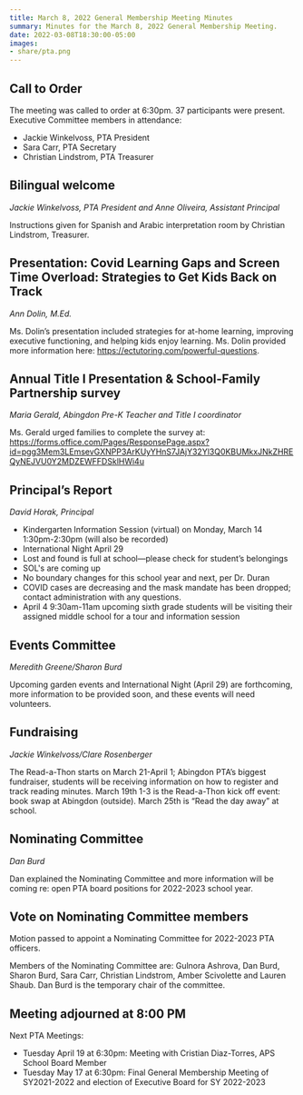 ```yaml
---
title: March 8, 2022 General Membership Meeting Minutes
summary: Minutes for the March 8, 2022 General Membership Meeting.
date: 2022-03-08T18:30:00-05:00
images:
- share/pta.png
---
```


## Call to Order

The meeting was called to order at 6:30pm. 37 participants were present. Executive Committee members in attendance:
- Jackie Winkelvoss, PTA President
- Sara Carr, PTA Secretary
- Christian Lindstrom, PTA Treasurer

## Bilingual welcome
*Jackie Winkelvoss, PTA President and Anne Oliveira, Assistant Principal*

Instructions given for Spanish and Arabic interpretation room by Christian Lindstrom, Treasurer.

## Presentation: Covid Learning Gaps and Screen Time Overload: Strategies to Get Kids Back on Track
*Ann Dolin, M.Ed.*

Ms. Dolin’s presentation included strategies for at-home learning, improving executive functioning, and helping kids enjoy learning. Ms. Dolin provided more information here: https://ectutoring.com/powerful-questions.

## Annual Title I Presentation & School-Family Partnership survey
*Maria Gerald, Abingdon Pre-K Teacher and Title I coordinator*

Ms. Gerald urged families to complete the survey at: https://forms.office.com/Pages/ResponsePage.aspx?id=pgg3Mem3LEmsevGXNPP3ArKUyYHnS7JAjY32Yl3Q0KBUMkxJNkZHREQyNEJVU0Y2MDZEWFFDSklHWi4u

## Principal’s Report
*David Horak, Principal*

- Kindergarten Information Session (virtual) on Monday, March 14 1:30pm-2:30pm (will also be recorded)
- International Night April 29
- Lost and found is full at school—please check for student’s belongings
- SOL's are coming up
- No boundary changes for this school year and next, per Dr. Duran
- COVID cases are decreasing and the mask mandate has been dropped; contact administration with any questions.
- April 4 9:30am-11am upcoming sixth grade students will be visiting their assigned middle school for a tour and information session

## Events Committee
*Meredith Greene/Sharon Burd*

Upcoming garden events and International Night (April 29) are forthcoming, more information to be provided soon, and these events will need volunteers.

## Fundraising
*Jackie Winkelvoss/Clare Rosenberger*

The Read-a-Thon starts on March 21-April 1; Abingdon PTA’s biggest fundraiser, students will be receiving information on how to register and track reading minutes. March 19th 1-3 is the Read-a-Thon kick off event: book swap at Abingdon (outside). March 25th is “Read the day away” at school.

## Nominating Committee
*Dan Burd*

Dan explained the Nominating Committee and more information will be coming re: open PTA board positions for 2022-2023 school year.

## Vote on Nominating Committee members
Motion passed to appoint a Nominating Committee for 2022-2023 PTA officers.

Members of the Nominating Committee are: Gulnora Ashrova, Dan Burd, Sharon Burd, Sara Carr, Christian Lindstrom, Amber Scivolette and Lauren Shaub. Dan Burd is the temporary chair of the committee.

## Meeting adjourned at 8:00 PM
Next PTA Meetings: 

- Tuesday April 19 at 6:30pm: Meeting with Cristian Diaz-Torres, APS School Board Member
- Tuesday May 17 at 6:30pm: Final General Membership Meeting of SY2021-2022 and election of Executive Board for SY 2022-2023
